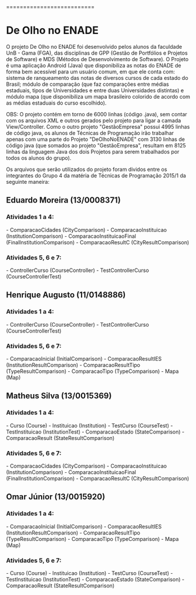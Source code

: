 ﻿==========================
<h1>De Olho no ENADE</h1>

<p>O projeto De Olho no ENADE foi desenvolvido pelos alunos da faculdade UnB - Gama (FGA), das disciplinas de GPP (Gestão de Portfólios e Projetos de Software) e MDS (Métodos de Desenvolvimento de Software). O Projeto é uma aplicação Android (Java) que disponibiliza as notas do ENADE de forma bem acessível para um usuário comum, em que ele conta com: sistema de ranqueamento das notas de diversos cursos de cada estado do Brasil; módulo de comparação (que faz comparações entre médias estaduais, tipos de Universidades e entre duas Universidades distintas) e módulo mapa (que disponibiliza um mapa brasileiro colorido de acordo com as médias estaduais do curso escolhido).</p>

<p> OBS: O projeto contém em torno de 6000 linhas (código .java), sem contar com os arquivos XML e outros gerados pelo projeto para ligar a camada View/Controller. Como o outro projeto "GestãoEmpresa" possui 4995 linhas de código java, os alunos de Técnicas de Programação irão trabalhar apenas com uma parte do Projeto "DeOlhoNoENADE" com 3130 linhas de código java (que somados ao projeto "GestãoEmpresa", resultam em 8125 linhas da linguagem Java dos dois Projetos para serem trabalhados por todos os alunos do grupo).</p>

Os arquivos que serão utilizados do projeto foram dividos entre os integrantes do Grupo 4 da matéria de Técnicas de Programação 2015/1 da seguinte maneira:

<h2>Eduardo Moreira (13/0008371)</h2>
<h3>Atividades 1 a 4:</h3>  
- ComparacaoCidades (CityComparison)
- ComparacaoInstituicao (InstitutionComparison)
- ComparacaoInstituicaoFinal (FinalInstitutionComparison)
- ComparacaoResultC (CityResultComparison)
<h3>Atividades 5, 6 e 7:</h3> 
- ControllerCurso (CourseController)
- TestControllerCurso (CourseControllerTest)

<h2>Henrique Augusto (11/0148886)</h2>
<h3>Atividades 1 a 4:</h3>  
- ControllerCurso (CourseController)
- TestControllerCurso (CourseControllerTest)
<h3>Atividades 5, 6 e 7:</h3>
- ComparacaoInicial (InitialComparison)
- ComparacaoResultIES (InstitutionResultComparison)
- ComparacaoResultTipo (TypeResultComparison)
- ComparacaoTipo (TypeComparison)
- Mapa (Map)

<h2>Matheus Silva (13/0015369)</h2>
<h3>Atividades 1 a 4:</h3> 
- Curso (Course)
- Instituicao (Institution)
- TestCurso (CourseTest)
- TestInstituicao (InstitutionTest)
- ComparacaoEstado (StateComparison)
- ComparacaoResult (StateResultComparison)
<h3>Atividades 5, 6 e 7:</h3>
- ComparacaoCidades (CityComparison)
- ComparacaoInstituicao (InstitutionComparison)
- ComparacaoInstituicaoFinal (FinalInstitutionComparison)
- ComparacaoResultC (CityResultComparison)

<h2>Omar Júnior (13/0015920)</h2>
<h3>Atividades 1 a 4:</h3> 
- ComparacaoInicial (InitialComparison)
- ComparacaoResultIES (InstitutionResultComparison)
- ComparacaoResultTipo (TypeResultComparison)
- ComparacaoTipo (TypeComparison)
- Mapa (Map)
<h3>Atividades 5, 6 e 7:</h3>
- Curso (Course)
- Instituicao (Institution)
- TestCurso (CourseTest)
- TestInstituicao (InstitutionTest)
- ComparacaoEstado (StateComparison)
- ComparacaoResult (StateResultComparison)